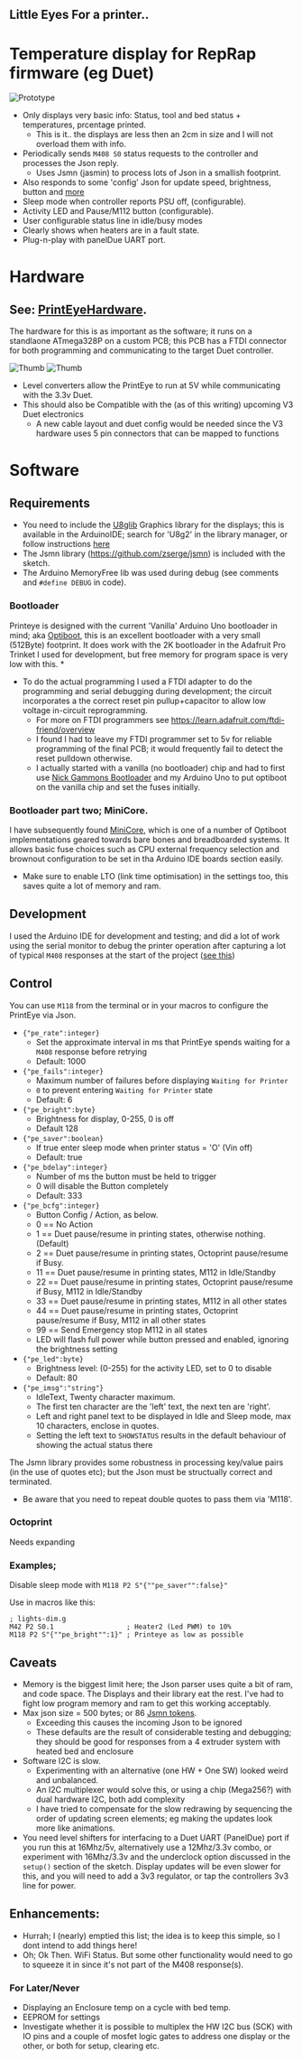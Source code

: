 ## Little Eyes For a printer..
# Temperature display for RepRap firmware (eg Duet)

![Prototype](./images/assembled-running.jpg)

* Only displays very basic info: Status, tool and bed status + temperatures, prcentage printed.
  * This is it.. the displays are less then an 2cm in size and I will not overload them with info.
* Periodically sends `M408 S0` status requests to the controller and processes the Json reply.
  * Uses Jsmn (jasmin) to process lots of Json in a smallish footprint.
* Also responds to some 'config' Json for update speed, brightness, button and [more](#control)
* Sleep mode when controller reports PSU off, (configurable).
* Activity LED and Pause/M112 button (configurable).
* User configurable status line in idle/busy modes
* Clearly shows when heaters are in a fault state.
* Plug-n-play with panelDue UART port.

# Hardware
## See: [PrintEyeHardware](https://github.com/easytarget/PrintEyeHardware).
The hardware for this is as important as the software; it runs on a standlaone ATmega328P on a custom PCB; this PCB has a FTDI connector for both programming and communicating to the target Duet controller.

![Thumb](./images/PrintEye-Schematic-thumb.png "Full Schematics in Hardware repo") ![Thumb](./images/PrintEye-pcb-thumb.jpg "Full KiCad files in Hardware repo")

* Level converters allow the PrintEye to run at 5V while communicating with the 3.3v Duet.
* This should also be Compatible with the (as of this writing) upcoming V3 Duet electronics
  * A new cable layout and duet config would be needed since the V3 hardware uses 5 pin connectors that can be mapped to functions

# Software
## Requirements 
* You need to include the [U8glib](https://github.com/olikraus/u8g2/) Graphics library for the displays; this is available in the ArduinoIDE; search for 'U8g2' in the library manager, or follow instructions [here](https://github.com/olikraus/u8g2/wiki) 
* The Jsmn library (https://github.com/zserge/jsmn) is included with the sketch.
* The Arduino MemoryFree lib was used during debug (see comments and `#define DEBUG` in code).
### Bootloader
Printeye is designed with the current 'Vanilla' Arduino Uno bootloader in mind; aka [Optiboot](https://github.com/Optiboot/optiboot), this is an excellent bootloader with a very small (512Byte) footprint.
It does work with the 2K bootloader in the Adafruit Pro Trinket I used for development, but free memory for program space is very low with this.
*
* To do the actual programming I used a FTDI adapter to do the programming and serial debugging during development; the circuit incorporates a the correct reset pin pullup+capacitor to allow low voltage in-circuit reprogramming.
  * For more on FTDI programmers see https://learn.adafruit.com/ftdi-friend/overview
  * I found I had to leave my FTDI programmer set to 5v for reliable programming of the final PCB; it would frequently fail to detect the reset pulldown otherwise.
  * I actually started with a vanilla (no bootloader) chip and had to first use [Nick Gammons Bootloader](http://www.gammon.com.au/bootloader) and my Arduino Uno to put optiboot on the vanilla chip and set the fuses initially.
### Bootloader part two; MiniCore.
I have subsequently found [MiniCore](https://github.com/MCUdude/MiniCore), which is one of a number of Optiboot implementations geared towards bare bones and breadboarded systems. It allows basic fuse choices such as CPU external frequency selection and brownout configuration to be set in tha Arduino IDE boards section easily. 
* Make sure to enable LTO (link time optimisation) in the settings too, this saves quite a lot of memory and ram.

## Development
I used the Arduino IDE for development and testing; and did a lot of work using the serial monitor to debug the printer operation after capturing a lot of typical `M408` responses at the start of the project ([see this](./tools/M408log.txt))

## Control
You can use `M118` from the terminal or in your macros to configure the PrintEye via Json.

* `{"pe_rate":integer}`
  * Set the approximate interval in ms that PrintEye spends waiting for a `M408` response before retrying
  * Default: 1000
* `{"pe_fails":integer}`
  * Maximum number of failures before displaying `Waiting for Printer`
  * `0` to prevent entering `Waiting for Printer` state
  * Default: 6
* `{"pe_bright":byte}`
  * Brightness for display, 0-255, 0 is off
  * Default 128
* `{"pe_saver":boolean}`
  * If true enter sleep mode when printer status = 'O' (Vin off)
  * Default: true
* `{"pe_bdelay":integer}`
  * Number of ms the button must be held to trigger
  * 0 will disable the Button completely
  * Default: 333
* `{"pe_bcfg":integer}`
  * Button Config / Action, as below.
   *  0 == No Action
   *  1 == Duet pause/resume in printing states, otherwise nothing. (Default)
   *  2 == Duet pause/resume in printing states, Octoprint pause/resume if Busy.
   * 11 == Duet pause/resume in printing states, M112 in Idle/Standby
   * 22 == Duet pause/resume in printing states, Octoprint pause/resume if Busy, M112 in Idle/Standby
   * 33 == Duet pause/resume in printing states, M112 in all other states
   * 44 == Duet pause/resume in printing states, Octoprint pause/resume if Busy, M112 in all other states
   * 99 == Send Emergency stop M112 in all states
  * LED will flash full power while button pressed and enabled, ignoring the brightness setting
* `{"pe_led":byte}`
  * Brightness level: (0-255) for the activity LED, set to 0 to disable
  * Default: 80
* `{"pe_imsg":"string"}`
  * IdleText, Twenty character maximum. 
  * The first ten character are the 'left' text, the next ten are 'right'.
  * Left and right panel text to be displayed in Idle and Sleep mode, max 10 characters, enclose in quotes.
  * Setting the left text to `SHOWSTATUS` results in the default behaviour of showing the actual status there

The Jsmn library provides some robustness in processing key/value pairs (in the use of quotes etc); but the Json must be structually correct and terminated.
* Be aware that you need to repeat double quotes to pass them via 'M118'.

### Octoprint
Needs expanding

### Examples; 
Disable sleep mode with `M118 P2 S"{""pe_saver"":false}"`

Use in macros like this:

```
; lights-dim.g
M42 P2 S0.1                  ; Heater2 (Led PWM) to 10%
M118 P2 S"{""pe_bright"":1}" ; Printeye as low as possible
```

## Caveats
* Memory is the biggest limit here; the Json parser uses quite a bit of ram, and code space. The Displays and their library eat the rest. I've had to fight low program memory and ram to get this working acceptably.
* Max json size = 500 bytes; or 86 [Jsmn tokens](https://github.com/zserge/jsmn#design).
  * Exceeding this causes the incoming Json to be ignored 
  * These defaults are the result of considerable testing and debugging; they should be good for responses from a 4 extruder system with heated bed and enclosure
* Software I2C is slow. 
  * Experimenting with an alternative (one HW + One SW) looked weird and unbalanced.
  * An I2C multiplexer would solve this, or using a chip (Mega256?) with dual hardware I2C, both add complexity
  * I have tried to compensate for the slow redrawing by sequencing the order of updating screen elements; eg making the updates look more like animations.
* You need level shifters for interfacing to a Duet UART (PanelDue) port if you run this at 16Mhz/5v, alternatively use a 12Mhz/3.3v combo, or experiment with 16Mhz/3.3v and the underclock option discussed in the `setup()` section of the sketch. Display updates will be even slower for this, and you will need to add a 3v3 regulator, or tap the controllers 3v3 line for power.

## Enhancements: 
* Hurrah; I (nearly) emptied this list; the idea is to keep this simple, so I dont intend to add things here!
* Oh; Ok Then. WiFi Status. But some other functionality would need to go to squeeze it in since it's not part of the M408 response(s).


### For Later/Never
* Displaying an Enclosure temp on a cycle with bed temp.
* EEPROM for settings
* Investigate whether it is possible to multiplex the HW I2C bus (SCK) with IO pins and a couple of mosfet logic gates to address one display or the other, or both for setup, clearing etc. 
